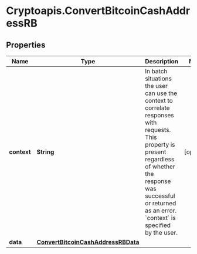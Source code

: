 # Cryptoapis.ConvertBitcoinCashAddressRB

## Properties

Name | Type | Description | Notes
------------ | ------------- | ------------- | -------------
**context** | **String** | In batch situations the user can use the context to correlate responses with requests. This property is present regardless of whether the response was successful or returned as an error. &#x60;context&#x60; is specified by the user. | [optional] 
**data** | [**ConvertBitcoinCashAddressRBData**](ConvertBitcoinCashAddressRBData.md) |  | 


